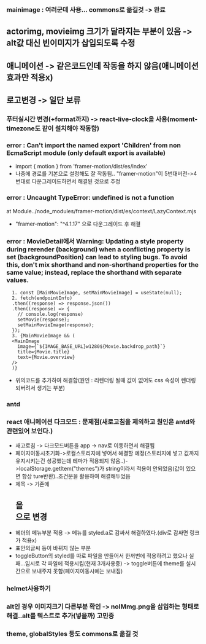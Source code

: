 ### mainimage : 여러군데 사용... commons로 옮길것 -> 완료

## actorimg, movieimg 크기가 달라지는 부분이 있음 -> alt값 대신 빈이미지가 삽입되도록 수정

## 애니메이션 -> 같은코드인데 작동을 하지 않음(애니메이션 효과만 적용x)

## 로고변경 -> 일단 보류

### 푸터실시간 변경(+format까지) -> react-live-clock을 사용(moment-timezone도 같이 설치해야 작동함)

### error : Can't import the named export 'Children' from non EcmaScript module (only default export is available)

- import { motion } from 'framer-motion/dist/es/index'
- 나중에 경로를 기본으로 설정해도 잘 작동됨.. "framer-motion"이 5번대버전->4번대로 다운그레이드하면서 해결된 것으로 추정

### error : Uncaught TypeError: undefined is not a function

at Module../node_modules/framer-motion/dist/es/context/LazyContext.mjs

- "framer-motion": "^4.1.17" 으로 다운그레이드 후 해결

### error : MovieDetail에서 Warning: Updating a style property during rerender (background) when a conflicting property is set (backgroundPosition) can lead to styling bugs. To avoid this, don't mix shorthand and non-shorthand properties for the same value; instead, replace the shorthand with separate values.

```script
  1. const [MainMovieImage, setMainMovieImage] = useState(null);
  2. fetch(endpointInfo)
  .then((response) => response.json())
  .then((response) => {
    // console.log(response)
    setMovie(response);
    setMainMovieImage(response);
  });
  3. {MainMovieImage && (
  <MainImage
    image={`${IMAGE_BASE_URL}w1280${Movie.backdrop_path}`}
    title={Movie.title}
    text={Movie.overview}
  />
  )}
```

- 위의코드를 추가하여 해결함(원인 : 리렌더링 될때 값이 없어도 css 속성이 렌더링 되버려서 생기는 부분)

### antd

### react 애니메이션 다크모드 : 문제점(새로고침을 제외하고 원인은 antd와 관련있어 보인다.)

- 새고로침 -> 다크모드버튼을 app -> nav로 이동하면서 해결됨
- 페이지이동시초기화->로컬스토리지에 넣어서 해결할 예정(스토리지에 넣고 값까지 유지시키는건 성공했는데 테마가 적용되지 않음..)->localStorage.getItem("themes")가 string이라서 적용이 안되었음(값이 있으면 항상 ture반환)..조건문을 활용하여 해결해두었음
- 제목 -> 기존에 <h2>을 <div style={{}}> 으로 변경
- 헤더의 메뉴부분 적용 -> 메뉴를 styled.a로 감싸서 해결하였다.(div로 감싸면 링크가 적용x)
- 표안의글씨 등이 바뀌지 않는 부분
- toggleButton의 styled를 따로 파일을 만들어서 한꺼번에 적용하려고 했으나 실패...임시로 각 파일에 적용시킴(현재 3개사용중) -> toggle버튼에 theme를 실시간으로 보내주지 못함(페이지이동시에는 보내짐)

### helmet사용하기

### alt인 경우 이미지크기 다른부분 확인 -> noIMmg.png을 삽입하는 형태로 해결..alt를 텍스트로 추가(넣을까) 고민중

### theme, globalStyles 등도 commons로 옮길 것
